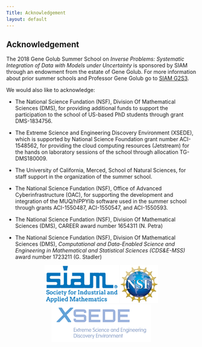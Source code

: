 ```yaml
---
Title: Acknowledgement
layout: default
---
```


## Acknowledgement

The 2018 Gene Golub Summer School on *Inverse Problems: Systematic Integration of Data with Models under Uncertainty* is sponsored by SIAM through an endowment from the estate of Gene Golub.
For more information about prior summer schools and Professor Gene Golub go to [SIAM G2S3](http://www.siam.org/students/g2s3/).

We would also like to acknowledge:

- The National Science Fundation (NSF), Division Of Mathematical Sciences (DMS), for providing additional funds to support the participation to the school of US-based PhD students through grant DMS-1834756.

- The Extreme Science and Engineering Discovery Environment (XSEDE), which is supported by National Science Foundation grant number ACI-1548562, for providing the cloud computing resources (Jetstream) for the hands on laboratory sessions of the school through allocation TG-DMS180009.

- The University of California, Merced, School of Natural Sciences, for staff support in the organization of the summer school.

- The National Science Fundation (NSF), Office of Advanced Cyberinfrastructure (OAC), for supporting the development and integration of the MUQ/hIPPYlib software used in the summer school through grants ACI-1550487, ACI-1550547, and ACI-1550593.

- The National Science Fundation (NSF), Division Of Mathematical Sciences (DMS), CAREER award number 1654311 (N. Petra)

- The National Science Fundation (NSF), Division Of Mathematical Sciences (DMS), *Computational and Data-Enabled Science and Engineering in Mathematical and Statistical Sciences  (CDS&E-MSS)* award number 1723211 (G. Stadler)

<center><img src="images/SIAM_co-branded-logo-300_square.png" alt="SIAM Logo" height="100px"/>
<img src="images/NSF_4-Color_bitmap_Logo.png" alt="NSF Logo" height="100px"/>
<img src="images/xsede-full-color.png" alt="XSEDE Logo" height="100px"/></center>
